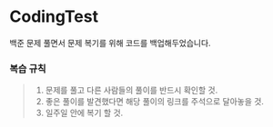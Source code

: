 # CodingTest

백준 문제 풀면서 문제 복기를 위해 코드를 백업해두었습니다.

### 복습 규칙

>1. 문제를 풀고 다른 사람들의 풀이를 반드시 확인할 것.  
>2. 좋은 풀이를 발견했다면 해당 풀이의 링크를 주석으로 달아놓을 것.  
>3. 일주일 안에 복기 할 것.  
